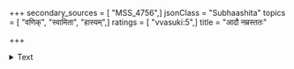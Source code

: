 +++
secondary_sources = [ "MSS_4756",]
jsonClass = "Subhaashita"
topics = [ "वणिक्", "स्वामिता", "हास्यम्",]
ratings = [ "vvasuki:5",]
title = "आदौ नम्रस्ततः"

+++

<details><summary>Text</summary>

आदौ नम्रस् ततह् स्तब्धः कार्यकाले च निष्ठुरः।  
कृते कार्ये पुनर्नम्रः शिश्नतुल्यो वणिग्जनः॥
</details>
